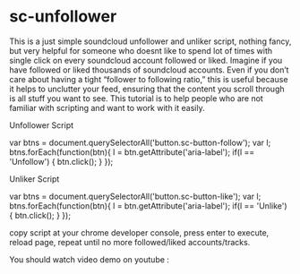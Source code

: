 # sc-unfollower
 
This is a just simple soundcloud unfollower and unliker script, nothing fancy, but very helpful for someone who doesnt like to spend lot of times with single click on every soundcloud account followed or liked. Imagine if you have followed or liked thousands of soundcloud accounts. Even if you don’t care about having a tight “follower to following ratio,” this is useful because it helps to unclutter your feed, ensuring that the content you scroll through is all stuff you want to see. This tutorial is to help people who are not familiar with scripting and want to work with it easily.

Unfollower Script

var btns = document.querySelectorAll('button.sc-button-follow');
var l;
btns.forEach(function(btn){
	l = btn.getAttribute('aria-label');
	if(l == 'Unfollow') { btn.click(); }
});

Unliker Script

var btns = document.querySelectorAll('button.sc-button-like');
var l;
btns.forEach(function(btn){
	l = btn.getAttribute('aria-label');
	if(l == 'Unlike') { btn.click(); }
});

copy script at your chrome developer console, press enter to execute, reload page, repeat until no more followed/liked accounts/tracks.

You should watch video demo on youtube :
